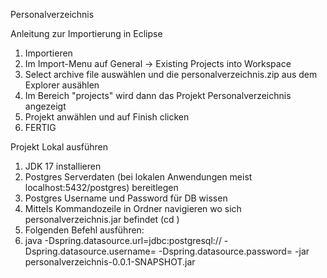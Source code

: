 Personalverzeichnis


Anleitung zur Importierung in Eclipse

1. Importieren
2. Im Import-Menu auf General -> Existing Projects into Workspace
3. Select archive file auswählen und die personalverzeichnis.zip aus dem Explorer ausählen
4. Im Bereich "projects" wird dann das Projekt Personalverzeichnis angezeigt
5. Projekt anwählen und auf Finish clicken
6. FERTIG


Projekt Lokal ausführen
1. JDK 17 installieren
2. Postgres Serverdaten (bei lokalen Anwendungen meist localhost:5432/postgres) bereitlegen
3. Postgres Username und Password für DB wissen
4. Mittels Kommandozeile in Ordner navigieren wo sich personalverzeichnis.jar befindet (cd <Ordner wo sich es befindet>)
5. Folgenden Befehl ausführen:
6. java -Dspring.datasource.url=jdbc:postgresql://<hier die Postgres-Adresse wie oben gezeigt angeben> -Dspring.datasource.username=<Username> -Dspring.datasource.password=<Password>  -jar personalverzeichnis-0.0.1-SNAPSHOT.jar
